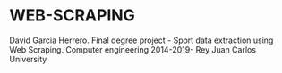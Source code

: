 # WEB-SCRAPING
David Garcia Herrero.
Final degree project - Sport data extraction using Web Scraping.
Computer engineering 2014-2019- Rey Juan Carlos University
